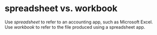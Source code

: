 # spreadsheet vs. workbook

Use *spreadsheet* to refer to an accounting app, such as Microsoft Excel. Use *workbook* to refer to the file produced using a spreadsheet app.
